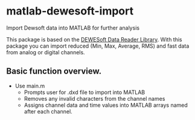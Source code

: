 # matlab-dewesoft-import
Import Dewsoft data into MATLAB for further analysis

This package is based on the [DEWESoft Data Reader Library](https://dewesoft.com/download/developer-downloads). With this package you can import reduced (Min, Max, Average, RMS) and fast data from analog or digital channels.

## Basic function overview.
- Use main.m
  - Prompts user for .dxd file to import into MATLAB
  - Removes any invalid characters from the channel names
  - Assigns channel data and time values into MATLAB arrays named after each channel.
